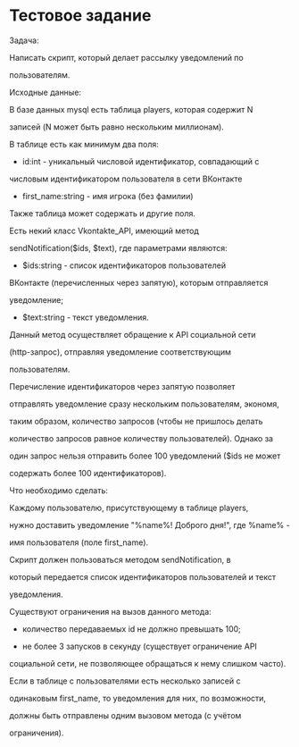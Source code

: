 Тестовое задание
============
Задача: 

Написать скрипт, который делает рассылку уведомлений по 

пользователям. 

Исходные данные: 

В базе данных mysql есть таблица players, которая содержит N 

записей (N может быть равно нескольким миллионам). 

В таблице есть как минимум два поля: 

 - id:int - уникальный числовой идентификатор, совпадающий с 

числовым идентификатором пользователя в сети ВКонтакте 

 - first_name:string - имя игрока (без фамилии) 

Также таблица может содержать и другие поля. 

Есть некий класс Vkontakte_API, имеющий метод 

sendNotification($ids, $text), где параметрами являются: 

- $ids:string - список идентификаторов пользователей 

ВКонтакте (перечисленных через запятую), которым отправляется 

уведомление; 

- $text:string - текст уведомления. 

Данный метод осуществляет обращение к API социальной сети 

(http-запрос), отправляя уведомление соответствующим 

пользователям. 

Перечисление идентификаторов через запятую позволяет 

отправлять уведомление сразу нескольким пользователям, экономя, 

таким образом, количество запросов (чтобы не пришлось делать 

количество запросов равное количеству пользователей). Однако за 

один запрос нельзя отправить более 100 уведомлений ($ids не может 

содержать более 100 идентификаторов). 

Что необходимо сделать: 

Каждому пользователю, присутствующему в таблице players, 

нужно доставить уведомление "%name%! Доброго дня!", где %name% - 

имя пользователя (поле first_name). 

Скрипт должен пользоваться методом sendNotification, в 

который передается список идентификаторов пользователей и текст 

уведомления. 

Существуют ограничения на вызов данного метода: 

 - количество передаваемых id не должно превышать 100; 

 - не более 3 запусков в секунду (существует ограничение API 

социальной сети, не позволяющее обращаться к нему слишком часто). 

Если в таблице с пользователями есть несколько записей с 

одинаковым first_name, то уведомления для них, по возможности, 

должны быть отправлены одним вызовом метода (с учётом 

ограничения).
